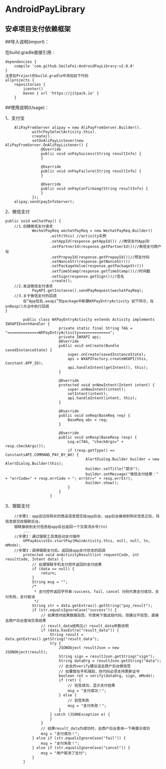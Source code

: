# AndroidPayLibrary

## 安卓项目支付依赖框架

##导入说明(import)：

在build.gradle直接引用 :

    dependencies {
        compile 'com.github.SmileFei:AndroidPayLibrary:v2.0.0'
    }
    注意在Project的build.gradle中添加如下代码
    allprojects {
        repositories {
            jcenter()
            maven { url 'https://jitpack.io' }
        }



##使用说明(Usage)：

1、支付宝

        AliPayFromServer alipay = new AliPayFromServer.Builder().
                with(PaySelectActivity.this).
                create().
                setOnAliPayListener(new AliPayFromServer.OnAliPayListener() {
                    @Override
                    public void onPaySuccess(String resultInfo) {
                    }

                    @Override
                    public void onPayFailure(String resultInfo) {
                    }

                    @Override
                    public void onPayConfirmimg(String resultInfo) {
                    }
                });
        alipay.send(payInfoServer);

2、微信支付

    public void weChatPay() {
        //1.创建微信支付请求
                WechatPayReq wechatPayReq = new WechatPayReq.Builder()
                        .with(this) //activity实例
                        .setAppId(response.getAppId()) //微信支付AppID
                        .setPartnerId(response.getPartnerId())//微信支付商户号
                        .setPrepayId(response.getPrepayId())//预支付码
                        .setNonceStr(response.getNonceStr())
                        .setPackageValue(response.getPackageStr())
                        .setTimeStamp(response.getTimeStamp())//时间戳
                        .setSign(response.getSign())//签名
                        .create();
        //2.发送微信支付请求
                PayAPI.getInstance().sendPayRequest(wechatPayReq);
        //3.关于微信支付的回调
            在“App包名.wxapi”的package中新建WXPayEntryActivity 如下所示，在onResp()方法中执行回调
    }

            public class WXPayEntryActivity extends Activity implements IWXAPIEventHandler {
                            private static final String TAG = "==============WXPayEntryActivity==============";
                            private IWXAPI api;
                            @Override
                            public void onCreate(Bundle savedInstanceState) {
                                super.onCreate(savedInstanceState);
                                api = WXAPIFactory.createWXAPI(this, Constant.APP_ID);
                                api.handleIntent(getIntent(), this);
                            }

                            @Override
                            protected void onNewIntent(Intent intent) {
                                super.onNewIntent(intent);
                                setIntent(intent);
                                api.handleIntent(intent, this);
                            }

                            @Override
                            public void onReq(BaseReq req) {
                                BaseReq abc = req;
                            }

                            @Override
                            public void onResp(BaseResp resp) {
                                Log.e(TAG, "checkArgs=" + resp.checkArgs());
                                if (resp.getType() == ConstantsAPI.COMMAND_PAY_BY_WX) {
                                        AlertDialog.Builder builder = new AlertDialog.Builder(this);
                                        builder.setTitle("提示");
                                        builder.setMessage("微信支付结果：" + "errCode=" + resp.errCode + "; errStr=" + resp.errStr);
                                        builder.show();
                                }
                            }
                        }



3、银联支付

        //步骤1：app这边将购买的商品信息提交给app后台，app后台接收到购买信息之后，将信息提交给银联后台，
        银联接收到支付信息给app后台返回一个交易流水号(tn)
            ...
        //步骤2：通过银联工具类启动支付插件
            UPPayAssistEx.startPay(MainActivity.this, null, null, tn, mMode);
        //步骤3：调用银联支付后，返回给app支付状态的回调
            protected void onActivityResult(int requestCode, int resultCode, Intent data) {
                // 处理银联手机支付控件返回的支付结果
                if (data == null) {
                    return;
                }
                String msg = "";
                /*
                 * 支付控件返回字符串:success、fail、cancel 分别代表支付成功，支付失败，支付取消
                 */
                String str = data.getExtras().getString("pay_result");
                if (str.equalsIgnoreCase("success")) {
                    // 如果想对结果数据验签，可使用下面这段代码，但建议不验签，直接去商户后台查询交易结果
                    // result_data结构见c）result_data参数说明
                    if (data.hasExtra("result_data")) {
                        String result = data.getExtras().getString("result_data");
                        try {
                            JSONObject resultJson = new JSONObject(result);
                            String sign = resultJson.getString("sign");
                            String dataOrg = resultJson.getString("data");
                            // 此处的verify建议送去商户后台做验签
                            // 如要放在手机端验，则代码必须支持更新证书
                            boolean ret = verify(dataOrg, sign, mMode);
                            if (ret) {
                                // 验签成功，显示支付结果
                                msg = "支付成功！";
                            } else {
                                // 验签失败
                                msg = "支付失败！";
                            }
                        } catch (JSONException e) {
                        }
                    }
                    // 结果result_data为成功时，去商户后台查询一下再展示成功
                    msg = "支付成功！";
                } else if (str.equalsIgnoreCase("fail")) {
                    msg = "支付失败！";
                } else if (str.equalsIgnoreCase("cancel")) {
                    msg = "用户取消了支付";
                }
            }
            
            
            
            
            
